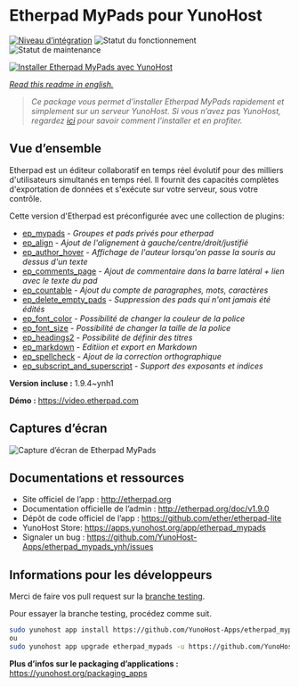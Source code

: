 <!--
N.B.: This README was automatically generated by https://github.com/YunoHost/apps/tree/master/tools/README-generator
It shall NOT be edited by hand.
-->

# Etherpad MyPads pour YunoHost

[![Niveau d’intégration](https://dash.yunohost.org/integration/etherpad_mypads.svg)](https://dash.yunohost.org/appci/app/etherpad_mypads) ![Statut du fonctionnement](https://ci-apps.yunohost.org/ci/badges/etherpad_mypads.status.svg) ![Statut de maintenance](https://ci-apps.yunohost.org/ci/badges/etherpad_mypads.maintain.svg)

[![Installer Etherpad MyPads avec YunoHost](https://install-app.yunohost.org/install-with-yunohost.svg)](https://install-app.yunohost.org/?app=etherpad_mypads)

*[Read this readme in english.](./README.md)*

> *Ce package vous permet d’installer Etherpad MyPads rapidement et simplement sur un serveur YunoHost.
Si vous n’avez pas YunoHost, regardez [ici](https://yunohost.org/#/install) pour savoir comment l’installer et en profiter.*

## Vue d’ensemble

Etherpad est un éditeur collaboratif en temps réel évolutif pour des milliers d'utilisateurs simultanés en temps réel. Il fournit des capacités complètes d'exportation de données et s'exécute sur votre serveur, sous votre contrôle.

Cette version d'Etherpad est préconfigurée avec une collection de plugins:

- [ep_mypads](https://www.npmjs.com/package/ep_mypads) - *Groupes et pads privés pour etherpad*
- [ep_align](https://www.npmjs.com/package/ep_align) - *Ajout de l'alignement à gauche/centre/droit/justifié*
- [ep_author_hover](https://www.npmjs.com/package/ep_author_hover) - *Affichage de l'auteur lorsqu'on passe la souris au dessus d'un texte*
- [ep_comments_page](https://www.npmjs.com/package/ep_comments_page) - *Ajout de commentaire dans la barre latéral + lien avec le texte du pad*
- [ep_countable](https://www.npmjs.com/package/ep_countable) - *Ajout du compte de paragraphes, mots, caractères*
- [ep_delete_empty_pads](https://www.npmjs.com/package/ep_delete_empty_pads) - *Suppression des pads qui n'ont jamais été édités*
- [ep_font_color](https://www.npmjs.com/package/ep_font_color) - *Possibilité de changer la couleur de la police*
- [ep_font_size](https://www.npmjs.com/package/ep_font_size) - *Possibilité de changer la taille de la police*
- [ep_headings2](https://www.npmjs.com/package/ep_headings2) - *Possibilité de définir des titres*
- [ep_markdown](https://www.npmjs.com/package/ep_markdown) - *Editiion et export en Markdown*
- [ep_spellcheck](https://www.npmjs.com/package/ep_spellcheck) - *Ajout de la correction orthographique*
- [ep_subscript_and_superscript](https://www.npmjs.com/package/ep_subscript_and_superscript) - *Support des exposants et indices*


**Version incluse :** 1.9.4~ynh1

**Démo :** https://video.etherpad.com

## Captures d’écran

![Capture d’écran de Etherpad MyPads](./doc/screenshots/etherpad_demo.gif)

## Documentations et ressources

* Site officiel de l’app : <http://etherpad.org>
* Documentation officielle de l’admin : <http://etherpad.org/doc/v1.9.0>
* Dépôt de code officiel de l’app : <https://github.com/ether/etherpad-lite>
* YunoHost Store: <https://apps.yunohost.org/app/etherpad_mypads>
* Signaler un bug : <https://github.com/YunoHost-Apps/etherpad_mypads_ynh/issues>

## Informations pour les développeurs

Merci de faire vos pull request sur la [branche testing](https://github.com/YunoHost-Apps/etherpad_mypads_ynh/tree/testing).

Pour essayer la branche testing, procédez comme suit.

``` bash
sudo yunohost app install https://github.com/YunoHost-Apps/etherpad_mypads_ynh/tree/testing --debug
ou
sudo yunohost app upgrade etherpad_mypads -u https://github.com/YunoHost-Apps/etherpad_mypads_ynh/tree/testing --debug
```

**Plus d’infos sur le packaging d’applications :** <https://yunohost.org/packaging_apps>